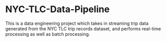 # NYC-TLC-Data-Pipeline

This is a data engineering project which takes in streaming trip data generated from the NYC TLC trip records dataset, and performs real-time processing as well as batch processing. 
